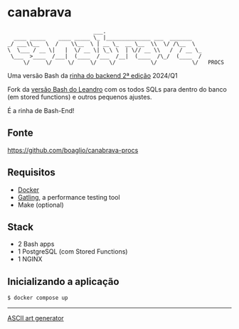 # canabrava

```
                           ___.                              
  ____ _____    ____ _____ \_ |______________ ___  _______   
_/ ___\\__  \  /    \\__  \ | __ \_  __ \__  \\  \/ /\__  \  
\  \___ / __ \|   |  \/ __ \| \_\ \  | \// __ \\   /  / __ \_
 \___  >____  /___|  (____  /___  /__|  (____  /\_/  (____  /
     \/     \/     \/     \/    \/           \/           \/   PROCS
```

Uma versão Bash da [rinha do backend 2ª edição](https://github.com/zanfranceschi/rinha-de-backend-2024-q1) 2024/Q1

Fork da [versão Bash do Leandro](https://github.com/leandronsp/canabrava) com os todos SQLs para dentro do banco (em stored functions) e outros pequenos ajustes.

É a rinha de Bash-End! 

## Fonte

https://github.com/boaglio/canabrava-procs 

## Requisitos

* [Docker](https://docs.docker.com/get-docker/)
* [Gatling](https://gatling.io/open-source/), a performance testing tool
* Make (optional)

## Stack

* 2 Bash apps 
* 1 PostgreSQL (com Stored Functions)
* 1 NGINX
 
## Inicializando a aplicação

```bash
$ docker compose up 
```
 
----

[ASCII art generator](http://www.network-science.de/ascii/)
